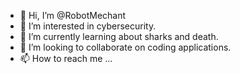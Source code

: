 - 👋 Hi, I’m @RobotMechant
- 👀 I’m interested in cybersecurity.
- 🌱 I’m currently learning about sharks and death.
- 💞️ I’m looking to collaborate on coding applications.
- 📫 How to reach me ...

<!---
RobotMechant/RobotMechant is a ✨ special ✨ repository because its `README.md` (this file) appears on your GitHub profile.
You can click the Preview link to take a look at your changes.
--->
